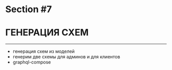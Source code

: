 # Section #7

# ГЕНЕРАЦИЯ СХЕМ

-----

- генерация схем из моделей
- генерим две схемы для админов и для клиентов
- graphql-compose